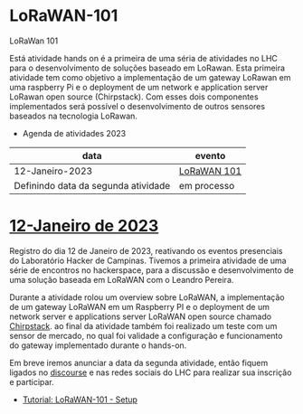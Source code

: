 # LoRaWAN-101


LoRaWan 101

Está atividade hands on é a primeira de uma séria de atividades no LHC para o desenvolvimento de soluções baseado em LoRawan. Esta primeira atividade tem como objetivo a implementação de um gateway LoRawan em uma raspberry Pi e o deployment de um network e application server LoRawan open source (Chirpstack). Com esses dois componentes implementados será possível o desenvolvimento de outros sensores baseados na tecnologia LoRawan.

- Agenda de atividades 2023


| data  | evento  |
|----------|----------|
| 12-Janeiro-2023|[LoRaWAN 101](https://eventos.lhc.net.br/event/lorawan-101-atividade-gratuita) |
| Definindo data da segunda atividade | em processo |


# [12-Janeiro de 2023](https://discourse.lhc.net.br/t/12-de-janeiro-de-2023-lorawan-101/392)
Registro do dia 12 de Janeiro de 2023, reativando os eventos presenciais do Laboratório Hacker de Campinas. Tivemos a primeira atividade de uma série de encontros no hackerspace, para a discussão e desenvolvimento de uma solução baseada em LoRaWAN com o Leandro Pereira.
 
Durante a atividade rolou um overview sobre LoRaWAN, a implementação de um gateway LoRaWAN em um Raspberry PI e o deployment de um network server e applications server LoRaWAN open source chamado [Chirpstack](https://www.chirpstack.io/). ao final da atividade também foi realizado um teste com um sensor de mercado, no qual foi validade a configuração e funcionamento do gateway implementado durante o hands-on.
 
Em breve iremos anunciar a data da segunda atividade, então fiquem ligados no [discourse](https://discourse.lhc.net.br/) e nas redes sociais do LHC para realizar sua inscrição e participar.

 - [Tutorial: LoRaWAN-101 - Setup](https://github.com/lhc/LoRaWAN-101/blob/main/LoRaWAN%20101%20-%20Setup/README.md)
